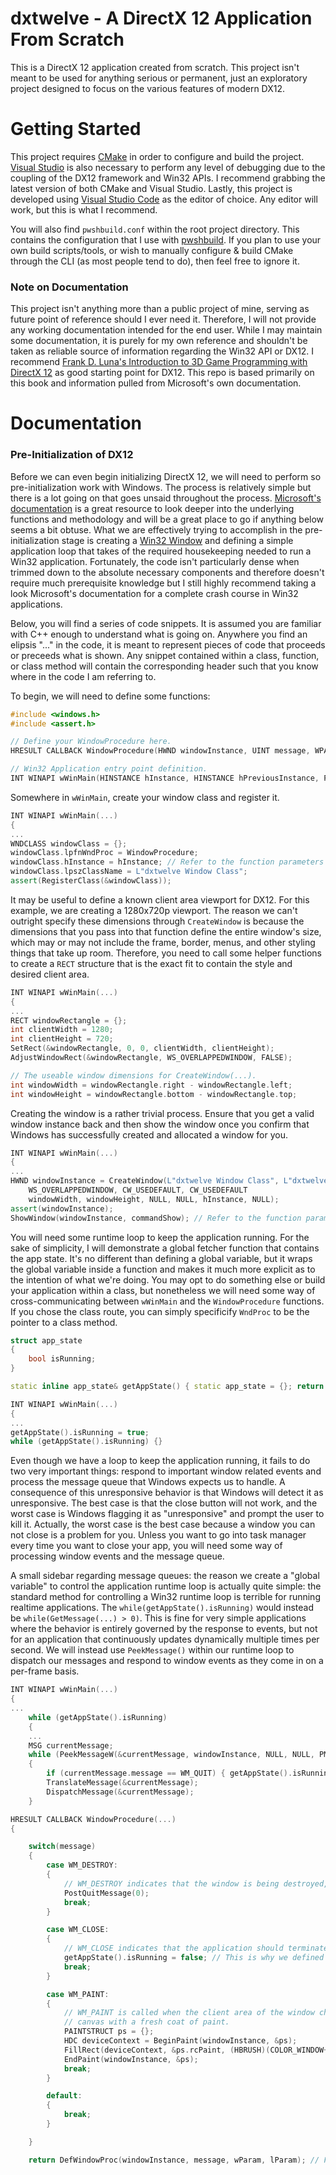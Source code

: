 # dxtwelve - A DirectX 12 Application From Scratch

This is a DirectX 12 application created from scratch. This project isn't meant
to be used for anything serious or permanent, just an exploratory project designed
to focus on the various features of modern DX12.

# Getting Started

This project requires [CMake](https://cmake.org) in order to configure and build
the project. [Visual Studio](https://visualstudio.microsoft.com/) is also necessary
to perform any level of debugging due to the coupling of the DX12 framework and Win32 APIs.
I recommend grabbing the latest version of both CMake and Visual Studio. Lastly,
this project is developed using [Visual Studio Code](https://code.visualstudio.com/) as
the editor of choice. Any editor will work, but this is what I recommend.

You will also find `pwshbuild.conf` within the root project directory. This contains
the configuration that I use with [pwshbuild](https://github.com/0xDATAWOLF/pwshbuild).
If you plan to use your own build scripts/tools, or wish to manually configure & build
CMake through the CLI (as most people tend to do), then feel free to ignore it.

### Note on Documentation

This project isn't anything more than a public project of mine, serving as future
point of reference should I ever need it. Therefore, I will not provide any working
documentation intended for the end user. While I may maintain some documentation,
it is purely for my own reference and shouldn't be taken as reliable source of
information regarding the Win32 API or DX12. I recommend [Frank D. Luna's Introduction
to 3D Game Programming with DirectX 12](https://www.amazon.com/Introduction-3D-Game-Programming-DirectX/dp/1942270062)
as good starting point for DX12. This repo is based primarily on this book and information
pulled from Microsoft's own documentation.

# Documentation

### Pre-Initialization of DX12

Before we can even begin initializing DirectX 12, we will need to perform so pre-initialization
work with Windows. The process is relatively simple but there is a lot going on that goes unsaid
throughout the process. [Microsoft's documentation](https://docs.microsoft.com) is a great resource
to look deeper into the underlying functions and methodology and will be a great place to go if
anything below seems a bit obtuse. What we are effectively trying to accomplish in the pre-initialization
stage is creating a [Win32 Window](https://docs.microsoft.com/en-us/windows/win32/learnwin32/creating-a-window)
and defining a simple application loop that takes of the required housekeeping needed to run a Win32 application.
Fortunately, the code isn't particularly dense when trimmed down to the absolute necessary components and
therefore doesn't require much prerequisite knowledge but I still highly recommend taking a look Microsoft's
documentation for a complete crash course in Win32 applications.

Below, you will find a series of code snippets. It is assumed you are familiar with C++ enough to understand what
is going on. Anywhere you find an elipsis "..." in the code, it is meant to represent pieces of code that proceeds
or preceeds what is shown. Any snippet contained within a class, function, or class method will contain
the corresponding header such that you know where in the code I am referring to.

To begin, we will need to define some functions:

```C++
#include <windows.h>
#include <assert.h>

// Define your WindowProcedure here.
HRESULT CALLBACK WindowProcedure(HWND windowInstance, UINT message, WPARAM wParam, LPARAM lParam) { ... };

// Win32 Application entry point definition.
INT WINAPI wWinMain(HINSTANCE hInstance, HINSTANCE hPreviousInstance, PWSTR commandline, int commandShow) { ... };
```

Somewhere in `wWinMain`, create your window class and register it.

```C++
INT WINAPI wWinMain(...)
{
...
WNDCLASS windowClass = {};
windowClass.lpfnWndProc = WindowProcedure;
windowClass.hInstance = hInstance; // Refer to the function parameters of wWinMain
windowClass.lpszClassName = L"dxtwelve Window Class";
assert(RegisterClass(&windowClass));
```

It may be useful to define a known client area viewport for DX12. For this example, we are creating a
1280x720p viewport. The reason we can't outright specify these dimensions through `CreateWindow` is because
the dimensions that you pass into that function define the entire window's size, which may or may not include
the frame, border, menus, and other styling things that take up room. Therefore, you need to call some helper
functions to create a `RECT` structure that is the exact fit to contain the style and desired client area.

```C++
INT WINAPI wWinMain(...)
{
...
RECT windowRectangle = {};
int clientWidth = 1280;
int clientHeight = 720;
SetRect(&windowRectangle, 0, 0, clientWidth, clientHeight);
AdjustWindowRect(&windowRectangle, WS_OVERLAPPEDWINDOW, FALSE);

// The useable window dimensions for CreateWindow(...).
int windowWidth = windowRectangle.right - windowRectangle.left;
int windowHeight = windowRectangle.bottom - windowRectangle.top;
```

Creating the window is a rather trivial process. Ensure that you get a valid window instance back
and then show the window once you confirm that Windows has successfully created and allocated a window
for you.

```C++
INT WINAPI wWinMain(...)
{
...
HWND windowInstance = CreateWindow(L"dxtwelve Window Class", L"dxtwelve",
	WS_OVERLAPPEDWINDOW, CW_USEDEFAULT, CW_USEDEFAULT
	windowWidth, windowHeight, NULL, NULL, hInstance, NULL);
assert(windowInstance);
ShowWindow(windowInstance, commandShow); // Refer to the function parameters of wWinMain
```

You will need some runtime loop to keep the application running. For the sake of simplicity,
I will demonstrate a global fetcher function that contains the app state. It's no different
than defining a global variable, but it wraps the global variable inside a function and makes
it much more explicit as to the intention of what we're doing. You may opt to do something
else or build your application within a class, but nonetheless we will need some way of
cross-communicating between `wWinMain` and the `WindowProcedure` functions. If you chose the
class route, you can simply specificify `WndProc` to be the pointer to a class method.

```C++
struct app_state
{
	bool isRunning;
}

static inline app_state& getAppState() { static app_state = {}; return app_state; }
```

```C++
INT WINAPI wWinMain(...)
{
...
getAppState().isRunning = true;
while (getAppState().isRunning) {}
```

Even though we have a loop to keep the application running, it fails to do two very
important things: respond to important window related events and process the message
queue that Windows expects us to handle. A consequence of this unresponsive behavior
is that Windows will detect it as unresponsive. The best case is that the close button
will not work, and the worst case is Windows flagging it as "unresponsive" and prompt
the user to kill it. Actually, the worst case is the best case because a window you can
not close is a problem for you. Unless you want to go into task manager every time you
want to close your app, you will need some way of processing window events and the
message queue.

A small sidebar regarding message queues: the reason we create a "global variable"
to control the application runtime loop is actually quite simple: the standard method
for controlling a Win32 runtime loop is terrible for running realtime applications.
The `while(getAppState().isRunning)` would instead be `while(GetMessage(...) > 0)`.
This is fine for very simple applications where the behavior is entirely governed by
the response to events, but not for an application that continuously updates dynamically
multiple times per second. We will instead use `PeekMessage()` within our runtime
loop to dispatch our messages and respond to window events as they come in on a per-frame
basis.

```C++
INT WINAPI wWinMain(...)
{
...
	while (getAppState().isRunning)
	{
	...
	MSG currentMessage;
	while (PeekMessageW(&currentMessage, windowInstance, NULL, NULL, PM_REMOVE))
	{
		if (currentMessage.message == WM_QUIT) { getAppState().isRunning = false; return 0; }
		TranslateMessage(&currentMessage);
		DispatchMessage(&currentMessage);
	}
```

```C++
HRESULT CALLBACK WindowProcedure(...)
{

	switch(message)
	{
		case WM_DESTROY:
		{
			// WM_DESTROY indicates that the window is being destroyed, but we will treat it as a request to quit.
			PostQuitMessage(0);
			break;
		}

		case WM_CLOSE:
		{
			// WM_CLOSE indicates that the application should terminate.
			getAppState().isRunning = false; // This is why we defined the global.
			break;
		}

		case WM_PAINT:
		{
			// WM_PAINT is called when the client area of the window changes and we need to update the
			// canvas with a fresh coat of paint.
			PAINTSTRUCT ps = {};
			HDC deviceContext = BeginPaint(windowInstance, &ps);
			FillRect(deviceContext, &ps.rcPaint, (HBRUSH)(COLOR_WINDOW+1));
			EndPaint(windowInstance, &ps);
			break;
		}

		default:
		{
			break;
		}

	}

	return DefWindowProc(windowInstance, message, wParam, lParam); // For everything else, default.
```

